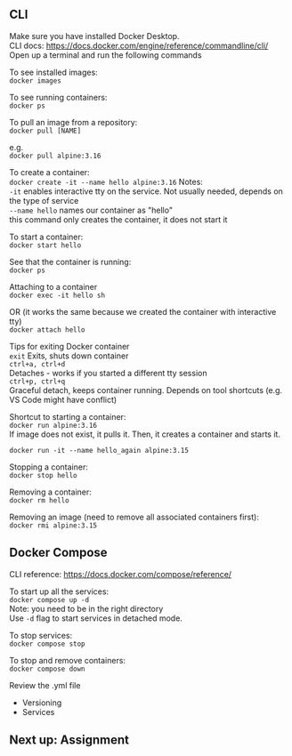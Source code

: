## CLI

Make sure you have installed Docker Desktop.  
CLI docs: https://docs.docker.com/engine/reference/commandline/cli/   
Open up a terminal and run the following commands  

To see installed images:  
`docker images`  

To see running containers:  
`docker ps` 

To pull an image from a repository:  
`docker pull [NAME]`

e.g.   
`docker pull alpine:3.16`

To create a container:  
`docker create -it --name hello alpine:3.16`
Notes:  
`-it` enables interactive tty on the service. Not usually needed, depends on the type of service  
`--name hello` names our container as "hello"  
this command only creates the container, it does not start it  

To start a container:  
`docker start hello`

See that the container is running:  
`docker ps` 

Attaching to a container  
`docker exec -it hello sh`

OR (it works the same because we created the container with interactive tty)  
`docker attach hello`

Tips for exiting Docker container  
`exit` 
Exits, shuts down container  
`ctrl+a, ctrl+d`  
Detaches - works if you started a different tty session  
`ctrl+p, ctrl+q`  
Graceful detach, keeps container running. Depends on tool shortcuts (e.g. VS Code might have conflict)  

Shortcut to starting a container:  
`docker run alpine:3.16`  
If image does not exist, it pulls it. Then, it creates a container and starts it.  

`docker run -it --name hello_again alpine:3.15`  

Stopping a container:  
`docker stop hello`

Removing a container:  
`docker rm hello`

Removing an image (need to remove all associated containers first):  
`docker rmi alpine:3.15`



## Docker Compose

CLI reference: https://docs.docker.com/compose/reference/ 

To start up all the services:  
`docker compose up -d`  
Note: you need to be in the right directory  
Use `-d` flag to start services in detached mode.  

To stop services:  
`docker compose stop`

To stop and remove containers:  
`docker compose down` 

Review the .yml file  
* Versioning
* Services


## Next up: Assignment

